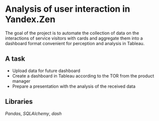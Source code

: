 # Analysis of user interaction in Yandex.Zen

The goal of the project is to automate the collection of data on the interactions of service visitors with cards and aggregate them into a dashboard format convenient for perception and analysis in Tableau.  

## A task  
* Upload data for future dashboard
* Create a dashboard in Tableau according to the TOR from the product manager
* Prepare a presentation with the analysis of the received data

## Libraries
*Pandas*, *SQLAlchemy*, *dash*